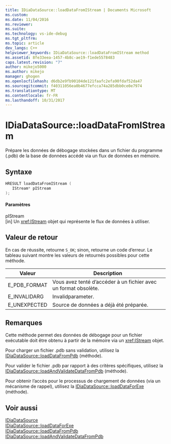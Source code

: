 ```yaml
---
title: IDiaDataSource::loadDataFromIStream | Documents Microsoft
ms.custom: 
ms.date: 11/04/2016
ms.reviewer: 
ms.suite: 
ms.technology: vs-ide-debug
ms.tgt_pltfrm: 
ms.topic: article
dev_langs: C++
helpviewer_keywords: IDiaDataSource::loadDataFromIStream method
ms.assetid: 8fe33eea-1457-4b8c-ae19-f1ede5578483
caps.latest.revision: "7"
author: mikejo5000
ms.author: mikejo
manager: ghogen
ms.openlocfilehash: d6db2e9fb90104de121faafc2efa90fdaf52da47
ms.sourcegitcommit: f40311056ea0b4677efcca74a285dbb0ce0e7974
ms.translationtype: MT
ms.contentlocale: fr-FR
ms.lasthandoff: 10/31/2017
---
```

# <a name="idiadatasourceloaddatafromistream"></a>IDiaDataSource::loadDataFromIStream
Prépare les données de débogage stockées dans un fichier du programme (.pdb) de la base de données accédé via un flux de données en mémoire.  
  
## <a name="syntax"></a>Syntaxe  
  
```C++  
HRESULT loadDataFromIStream (   
   IStream* pIStream  
);  
```  
  
#### <a name="parameters"></a>Paramètres  
 pIStream  
 [in] Un <xref:IStream> objet qui représente le flux de données à utiliser.  
  
## <a name="return-value"></a>Valeur de retour  
 En cas de réussite, retourne `S_OK`; sinon, retourne un code d’erreur. Le tableau suivant montre les valeurs de retournés possibles pour cette méthode.  
  
|Valeur|Description|  
|-----------|-----------------|  
|E_PDB_FORMAT|Vous avez tenté d’accéder à un fichier avec un format obsolète.|  
|E_INVALIDARG|Invalidparameter.|  
|E_UNEXPECTED|Source de données a déjà été préparée.|  
  
## <a name="remarks"></a>Remarques  
 Cette méthode permet des données de débogage pour un fichier exécutable doit être obtenu à partir de la mémoire via un <xref:IStream> objet.  
  
 Pour charger un fichier .pdb sans validation, utilisez la [IDiaDataSource::loadDataFromPdb](../../debugger/debug-interface-access/idiadatasource-loaddatafrompdb.md) (méthode).  
  
 Pour valider le fichier .pdb par rapport à des critères spécifiques, utilisez la [IDiaDataSource::loadAndValidateDataFromPdb](../../debugger/debug-interface-access/idiadatasource-loadandvalidatedatafrompdb.md) (méthode).  
  
 Pour obtenir l’accès pour le processus de chargement de données (via un mécanisme de rappel), utilisez la [IDiaDataSource::loadDataForExe](../../debugger/debug-interface-access/idiadatasource-loaddataforexe.md) (méthode).  
  
## <a name="see-also"></a>Voir aussi  
 [IDiaDataSource](../../debugger/debug-interface-access/idiadatasource.md)   
 [IDiaDataSource::loadDataForExe](../../debugger/debug-interface-access/idiadatasource-loaddataforexe.md)   
 [IDiaDataSource::loadDataFromPdb](../../debugger/debug-interface-access/idiadatasource-loaddatafrompdb.md)   
 [IDiaDataSource::loadAndValidateDataFromPdb](../../debugger/debug-interface-access/idiadatasource-loadandvalidatedatafrompdb.md)